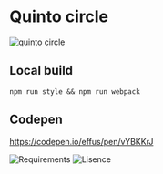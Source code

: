 # Quinto circle

![quinto circle](https://i.imgur.com/dnGC6Rh.png)

## Local build

```
npm run style && npm run webpack
```

## Codepen
https://codepen.io/effus/pen/vYBKKrJ

![Requirements](https://img.shields.io/david/effus/quinto-circle)
![Lisence](https://img.shields.io/github/license/effus/quinto-circle)